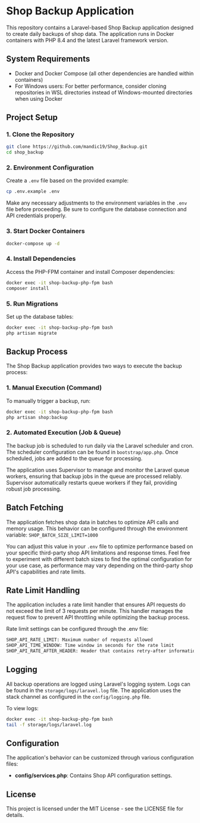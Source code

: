 # Shop Backup Application

This repository contains a Laravel-based Shop Backup application designed to create daily backups of shop data. The application runs in Docker containers with PHP 8.4 and the latest Laravel framework version.

## System Requirements

- Docker and Docker Compose (all other dependencies are handled within containers)
- For Windows users: For better performance, consider cloning repositories in WSL directories instead of Windows-mounted directories when using Docker

## Project Setup

### 1. Clone the Repository

```bash
git clone https://github.com/mandic19/Shop_Backup.git
cd shop_backup
```

### 2. Environment Configuration

Create a `.env` file based on the provided example:

```bash
cp .env.example .env
```

Make any necessary adjustments to the environment variables in the `.env` file before proceeding. Be sure to configure the database connection and API credentials properly.

### 3. Start Docker Containers

```bash
docker-compose up -d
```

### 4. Install Dependencies

Access the PHP-FPM container and install Composer dependencies:

```bash
docker exec -it shop-backup-php-fpm bash
composer install
```

### 5. Run Migrations

Set up the database tables:

```bash
docker exec -it shop-backup-php-fpm bash
php artisan migrate
```

## Backup Process

The Shop Backup application provides two ways to execute the backup process:

### 1. Manual Execution (Command)

To manually trigger a backup, run:

```bash
docker exec -it shop-backup-php-fpm bash
php artisan shop:backup
```

### 2. Automated Execution (Job & Queue)

The backup job is scheduled to run daily via the Laravel scheduler and cron. The scheduler configuration can be found in `bootstrap/app.php`. Once scheduled, jobs are added to the queue for processing.

The application uses Supervisor to manage and monitor the Laravel queue workers, ensuring that backup jobs in the queue are processed reliably. Supervisor automatically restarts queue workers if they fail, providing robust job processing.

## Batch Fetching

The application fetches shop data in batches to optimize API calls and memory usage. This behavior can be configured through the environment variable:
```SHOP_BATCH_SIZE_LIMIT=1000```

You can adjust this value in your `.env` file to optimize performance based on your specific third-party shop API limitations and response times. Feel free to experiment with different batch sizes to find the optimal configuration for your use case, as performance may vary depending on the third-party shop API's capabilities and rate limits.

## Rate Limit Handling

The application includes a rate limit handler that ensures API requests do not exceed the limit of 3 requests per minute. This handler manages the request flow to prevent API throttling while optimizing the backup process.

Rate limit settings can be configured through the .env file:

```bash
SHOP_API_RATE_LIMIT: Maximum number of requests allowed
SHOP_API_TIME_WINDOW: Time window in seconds for the rate limit
SHOP_API_RATE_AFTER_HEADER: Header that contains retry-after information
```

## Logging

All backup operations are logged using Laravel's logging system. Logs can be found in the `storage/logs/laravel.log` file. The application uses the stack channel as configured in the `config/logging.php` file.

To view logs:

```bash
docker exec -it shop-backup-php-fpm bash
tail -f storage/logs/laravel.log
```

## Configuration

The application's behavior can be customized through various configuration files:

- **config/services.php**: Contains Shop API configuration settings.

## License

This project is licensed under the MIT License - see the LICENSE file for details.
